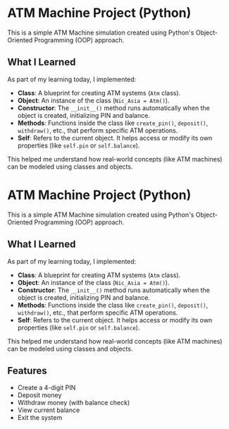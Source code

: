 # ATM Machine Project (Python)

This is a simple ATM Machine simulation created using Python's Object-Oriented Programming (OOP) approach.

##  What I Learned

As part of my learning today, I implemented:
- **Class**: A blueprint for creating ATM systems (`Atm` class).
- **Object**: An instance of the class (`Nic_Asia = Atm()`).
- **Constructor**: The `__init__()` method runs automatically when the object is created, initializing PIN and balance.
- **Methods**: Functions inside the class like `create_pin()`, `deposit()`, `withdraw()`, etc., that perform specific ATM operations.
- **Self**: Refers to the current object. It helps access or modify its own properties (like `self.pin` or `self.balance`).

This helped me understand how real-world concepts (like ATM machines) can be modeled using classes and objects.

# ATM Machine Project (Python)

This is a simple ATM Machine simulation created using Python's Object-Oriented Programming (OOP) approach.

##  What I Learned

As part of my learning today, I implemented:
- **Class**: A blueprint for creating ATM systems (`Atm` class).
- **Object**: An instance of the class (`Nic_Asia = Atm()`).
- **Constructor**: The `__init__()` method runs automatically when the object is created, initializing PIN and balance.
- **Methods**: Functions inside the class like `create_pin()`, `deposit()`, `withdraw()`, etc., that perform specific ATM operations.
- **Self**: Refers to the current object. It helps access or modify its own properties (like `self.pin` or `self.balance`).

This helped me understand how real-world concepts (like ATM machines) can be modeled using classes and objects.

##  Features

- Create a 4-digit PIN
- Deposit money
- Withdraw money (with balance check)
- View current balance
- Exit the system

